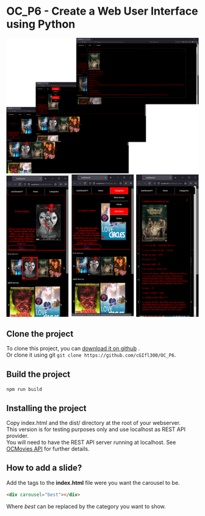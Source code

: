# OC_P6 - Create a Web User Interface using Python

![desktop](img/showcase_desktop.png)  
![mobile](img/showcase_mobil.png)  

## Clone the project

To clone this project, you can [download it on github](https://github.com/cGIfl300/OC_P6/archive/refs/heads/master.zip)
.  
Or clone it using git `git clone https://github.com/cGIfl300/OC_P6`.

## Build the project

`npm run build`

## Installing the project

Copy index.html and the dist/ directory at the root of your webserver.  
This version is for testing purposes only and use localhost as REST API provider.  
You will need to have the REST API server running at localhost. See
[OCMovies API](https://github.com/cGIfl300/OC_P6/cloned_api_server/OCMovies-API-EN-FR) for further details.

## How to add a slide?

Add the tags to the **index.html** file were you want the carousel to be.

```HTML
<div carousel="best"></div>
```

Where _best_ can be replaced by the category you want to show.
